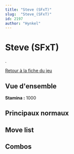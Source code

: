 ```yaml
---
title: "Steve (SFxT)"
slug:  "Steve_(SFxT)"
id: 2197
author: "Hynkel"
---
```


# Steve (SFxT)

.

[Retour à la fiche du jeu](Street_Fighter_x_Tekken "wikilink")

## Vue d'ensemble

**Stamina :** 1000

## Principaux normaux

## Move list

## Combos
